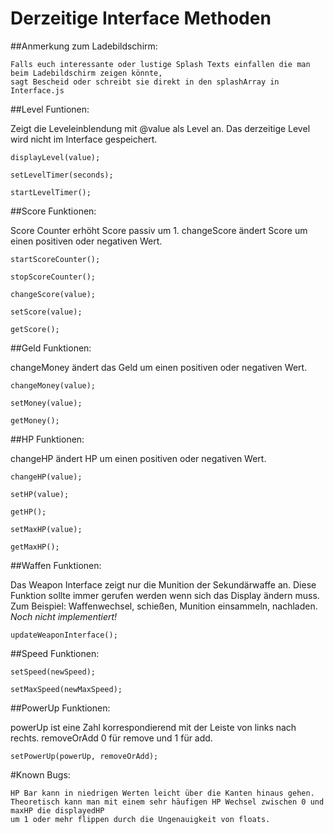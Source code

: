 # Derzeitige Interface Methoden

##Anmerkung zum Ladebildschirm:

	Falls euch interessante oder lustige Splash Texts einfallen die man beim Ladebildschirm zeigen könnte, 
	sagt Bescheid oder schreibt sie direkt in den splashArray in Interface.js

	
##Level Funtionen:

Zeigt die Leveleinblendung mit @value als Level an.
Das derzeitige Level wird nicht im Interface gespeichert.

	displayLevel(value);
	
	setLevelTimer(seconds);
	
	startLevelTimer();


##Score Funktionen:

Score Counter erhöht Score passiv um 1.
changeScore ändert Score um einen positiven oder negativen Wert.

	startScoreCounter();
	
	stopScoreCounter();
	
	changeScore(value);
	
	setScore(value);
	
	getScore();
	
	
##Geld Funktionen:

changeMoney ändert das Geld um einen positiven oder negativen Wert.

	changeMoney(value);
	
	setMoney(value);
	
	getMoney();


##HP Funktionen:

changeHP ändert HP um einen positiven oder negativen Wert.

	changeHP(value);
	
	setHP(value);
	
	getHP();
	
	setMaxHP(value);
	
	getMaxHP();
	
	
##Waffen Funktionen:
	
Das Weapon Interface zeigt nur die Munition der Sekundärwaffe an.
Diese Funktion sollte immer gerufen werden wenn sich das Display ändern muss.
Zum Beispiel: Waffenwechsel, schießen, Munition einsammeln, nachladen.
*Noch nicht implementiert!*

	updateWeaponInterface();
	

##Speed Funktionen:

	setSpeed(newSpeed);
	
	setMaxSpeed(newMaxSpeed);
	
	
##PowerUp Funktionen:

powerUp ist eine Zahl korrespondierend mit der Leiste von links nach rechts.
removeOrAdd 0 für remove und 1 für add.

	setPowerUp(powerUp, removeOrAdd);
	
	
#Known Bugs:

	HP Bar kann in niedrigen Werten leicht über die Kanten hinaus gehen.
	Theoretisch kann man mit einem sehr häufigen HP Wechsel zwischen 0 und maxHP die displayedHP
	um 1 oder mehr flippen durch die Ungenauigkeit von floats.